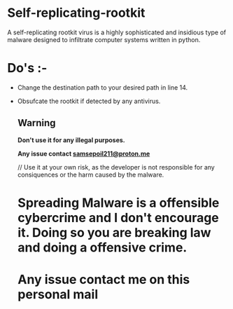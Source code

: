 # Self-replicating-rootkit
A self-replicating rootkit virus is a highly sophisticated and insidious type of malware designed to infiltrate computer systems written in python.


# Do's :-
* Change the destination path to your desired path in line 14.
* Obsufcate the rootkit if detected by any antivirus.


  ## Warning ##
  <b>Don't use it for any illegal purposes.</b>

  <b>Any issue contact samsepoil211@proton.me</b>

  // Use it at your own risk, as the developer is not responsible for any consiquences or the harm caused by the malware.

  # Spreading Malware is a offensible cybercrime and I don't encourage it. Doing so you are breaking law and doing a offensive crime.

  <h1>Any issue contact me on this personal mail <samsepoil1211@tutamail.com></h1>
